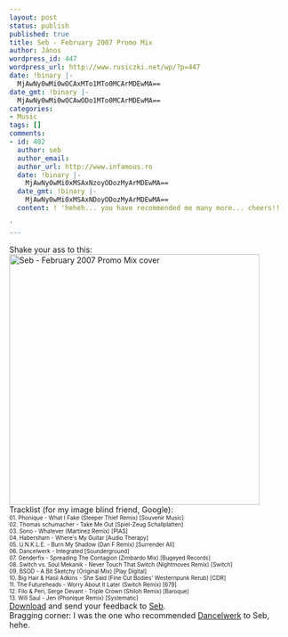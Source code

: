 ```yaml
---
layout: post
status: publish
published: true
title: Seb - February 2007 Promo Mix
author: János
wordpress_id: 447
wordpress_url: http://www.rusiczki.net/wp/?p=447
date: !binary |-
  MjAwNy0wMi0wOCAxMTo1MTo0MCArMDEwMA==
date_gmt: !binary |-
  MjAwNy0wMi0wOCAwODo1MTo0MCArMDEwMA==
categories:
- Music
tags: []
comments:
- id: 402
  author: seb
  author_email: 
  author_url: http://www.infamous.ro
  date: !binary |-
    MjAwNy0wMi0xMSAxNzoyODozMyArMDEwMA==
  date_gmt: !binary |-
    MjAwNy0wMi0xMSAxNDoyODozMyArMDEwMA==
  content: ! 'heheh... you have recommended me many more... cheers!!

'
---
```

<p>Shake your ass to this:<br />
<img src="http://www.rusiczki.net/blog/blogpics/seb_february_2007_promo_mix_cover.jpg" width="450" height="450" alt="Seb - February 2007 Promo Mix cover" class="image" /><br />
Tracklist (for my image blind friend, Google):<br />
<span style="font-size: 10px;">01. Phonique - What I Fake (Sleeper Thief Remix) [Souvenir Music]<br />
02. Thomas schumacher - Take Me Out [Spiel-Zeug Schallplatten]<br />
03. Sono - Whatever (Martinez Remix) [PIAS]<br />
04. Habersham - Where's My Guitar [Audio Therapy]<br />
05. U.N.K.L.E. - Burn My Shadow (Dan F Remix) [Surrender All]<br />
06. Dancelwerk - Integrated [Sounderground]<br />
07. Genderfix - Spreading The Contagion (Zimbardo Mix) [Bugeyed Records]<br />
08. Switch vs. Soul Mekanik - Never Touch That Switch (Nightmoves Remix) [Switch]<br />
09. BSOD - A Bit Sketchy (Original Mix) [Play Digital]<br />
10. Big Hair & Hasil Adkins - She Said (Fine Cut Bodies' Westernpunk Rerub) [CDR]<br />
11. The Futureheads - Worry About It Later (Switch Remix) [679]<br />
12. Filo & Peri, Serge Devant - Triple Crown (Shiloh Remix) [Baroque]<br />
13. Will Saul - Jen (Phonique Remix) [Systematic]</span><br />
<a href="http://www.infamous.ro/mixes/seb_feb_07_promo_mix.mp3">Download</a> and send your feedback to <a href="http://www.infamous.ro">Seb</a>.<br />
Bragging corner: I was the one who recommended <a href="http://www.myspace.com/dancelwerk">Dancelwerk</a> to Seb, hehe.</p>
